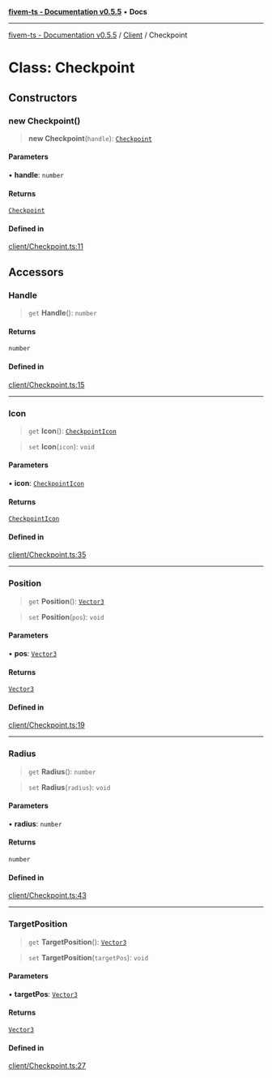 [**fivem-ts - Documentation v0.5.5**](../../../README.md) • **Docs**

***

[fivem-ts - Documentation v0.5.5](../../../README.md) / [Client](../README.md) / Checkpoint

# Class: Checkpoint

## Constructors

### new Checkpoint()

> **new Checkpoint**(`handle`): [`Checkpoint`](Checkpoint.md)

#### Parameters

• **handle**: `number`

#### Returns

[`Checkpoint`](Checkpoint.md)

#### Defined in

[client/Checkpoint.ts:11](https://github.com/Purpose-Dev/fivem-ts/blob/main/src/client/Checkpoint.ts#L11)

## Accessors

### Handle

> `get` **Handle**(): `number`

#### Returns

`number`

#### Defined in

[client/Checkpoint.ts:15](https://github.com/Purpose-Dev/fivem-ts/blob/main/src/client/Checkpoint.ts#L15)

***

### Icon

> `get` **Icon**(): [`CheckpointIcon`](../enumerations/CheckpointIcon.md)

> `set` **Icon**(`icon`): `void`

#### Parameters

• **icon**: [`CheckpointIcon`](../enumerations/CheckpointIcon.md)

#### Returns

[`CheckpointIcon`](../enumerations/CheckpointIcon.md)

#### Defined in

[client/Checkpoint.ts:35](https://github.com/Purpose-Dev/fivem-ts/blob/main/src/client/Checkpoint.ts#L35)

***

### Position

> `get` **Position**(): [`Vector3`](../../Shared/classes/Vector3.md)

> `set` **Position**(`pos`): `void`

#### Parameters

• **pos**: [`Vector3`](../../Shared/classes/Vector3.md)

#### Returns

[`Vector3`](../../Shared/classes/Vector3.md)

#### Defined in

[client/Checkpoint.ts:19](https://github.com/Purpose-Dev/fivem-ts/blob/main/src/client/Checkpoint.ts#L19)

***

### Radius

> `get` **Radius**(): `number`

> `set` **Radius**(`radius`): `void`

#### Parameters

• **radius**: `number`

#### Returns

`number`

#### Defined in

[client/Checkpoint.ts:43](https://github.com/Purpose-Dev/fivem-ts/blob/main/src/client/Checkpoint.ts#L43)

***

### TargetPosition

> `get` **TargetPosition**(): [`Vector3`](../../Shared/classes/Vector3.md)

> `set` **TargetPosition**(`targetPos`): `void`

#### Parameters

• **targetPos**: [`Vector3`](../../Shared/classes/Vector3.md)

#### Returns

[`Vector3`](../../Shared/classes/Vector3.md)

#### Defined in

[client/Checkpoint.ts:27](https://github.com/Purpose-Dev/fivem-ts/blob/main/src/client/Checkpoint.ts#L27)
